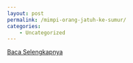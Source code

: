 ```yaml
---
layout: post
permalink: /mimpi-orang-jatuh-ke-sumur/
categories:
    - Uncategorized
---
```


[Baca Selengkapnya](/06)